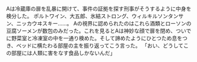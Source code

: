 Aは冷蔵庫の扉を乱暴に開けて、事件の証拠を探す刑事がそうするように中身を検分した。
ポルトワイン、大五郎、氷結ストロング、ウィルキルソンタンサン、ニッカウヰスキー……。
Aの視界に認められたのはこれら酒類とローソンの豆腐ソーメンが数包のみだった。これを見るとAは神妙な顔で扉を閉め、ついでに野菜室と冷凍室の中を一通り検めた。そして諦めたようにひとつため息をつき、ベッドに横たわる部屋の主を振り返ってこう言った。
「おい、どうしてこの部屋には人類に害をなす食品しかないんだ」